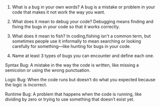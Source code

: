 1. What is a bug in your own words?
A bug is a mistake or problem in your code that makes it not work the way you want.

2. What does it mean to debug your code?
Debugging means finding and fixing the bugs in your code so that it works correctly.

3. What does it mean to fish?
In coding,fishing isn't a common term, but sometimes people use it informally to mean searching or looking carefully for something—like hunting for bugs in your code. 

4. Name at least 3 types of bugs you can encounter and define each one.

Syntax Bug: A mistake in the way the code is written, like missing a semicolon or using the wrong punctuation.

Logic Bug: When the code runs but doesn’t do what you expected because the logic is incorrect.

Runtime Bug: A problem that happens when the code is running, like dividing by zero or trying to use something that doesn’t exist yet.